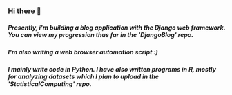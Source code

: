 ### Hi there 👋

##### Presently, i'm building a blog application with the Django web framework. You can view my progression thus far in the 'DjangoBlog' repo. 
##### I'm also writing a web browser automation script :) 

##### I mainly write code in Python. I have also written programs in R, mostly for analyzing datasets which I plan to upload in the 'StatisticalComputing' repo. 
